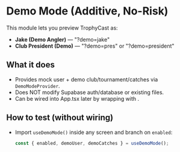 # Demo Mode (Additive, No-Risk)

This module lets you preview TrophyCast as:
- **Jake (Demo Angler)** — "?demo=jake"
- **Club President (Demo)** — "?demo=pres" or "?demo=president"

## What it does
- Provides mock user + demo club/tournament/catches via `DemoModeProvider`.
- Does NOT modify Supabase auth/database or existing files.
- Can be wired into App.tsx later by wrapping <AppContent/> with <DemoModeProvider>.

## How to test (without wiring)
- Import `useDemoMode()` inside any screen and branch on `enabled`:
  ```ts
  const { enabled, demoUser, demoCatches } = useDemoMode();